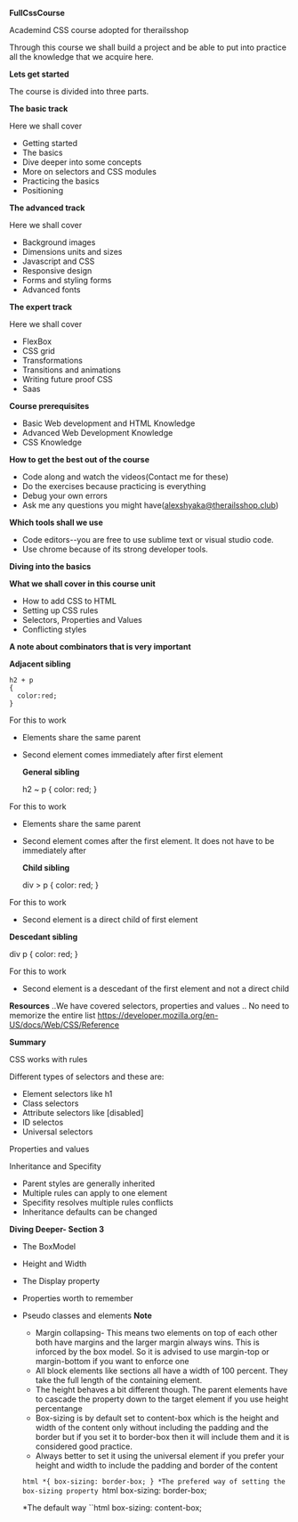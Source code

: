 **FullCssCourse**

Academind CSS course adopted for therailsshop

Through this course we shall build a project and be able to put into practice all the knowledge that we acquire here.

**Lets get started**

The course is divided into three parts.

**The basic track**

  Here we shall cover

  * Getting started
  * The basics
  * Dive deeper into some concepts
  * More on selectors and CSS modules
  * Practicing the basics
  * Positioning

**The advanced track**

  Here we shall cover

  * Background images
  * Dimensions units and sizes
  * Javascript and CSS
  * Responsive design
  * Forms and styling forms
  * Advanced fonts

**The expert track**

  Here we shall cover

  * FlexBox
  * CSS grid
  * Transformations
  * Transitions and animations
  * Writing future proof CSS
  * Saas

**Course prerequisites**

  * Basic Web development and HTML Knowledge
  * Advanced Web Development Knowledge
  * CSS Knowledge

**How to get the best out of the course**

  * Code along and watch the videos(Contact me for these)
  * Do the exercises because practicing is everything
  * Debug your own errors
  * Ask me any questions you might have(alexshyaka@therailsshop.club)

**Which tools shall we use**

  * Code editors--you are free to use sublime text or visual studio code.
  * Use chrome because of its strong developer tools.

**Diving into the basics**

**What we shall cover in this course unit**

  * How to add CSS to HTML
  * Setting up CSS rules
  * Selectors, Properties and Values
  * Conflicting styles

**A note about combinators that is very important**

**Adjacent sibling**

    h2 + p
    {
      color:red;
    }

For this to work

* Elements share the same parent
* Second element comes immediately after first element

  **General sibling**

    h2 ~ p
    {
      color: red;
    }


For this to work

* Elements share the same parent
* Second element comes after the first element. It does not have to be immediately after

  **Child sibling**

    div > p
    {
      color: red;
    }

For this to work

* Second element is a direct child of first element

**Descedant sibling**

  div p
  {
    color: red;
  }


For this to work

* Second element is a descedant of the first element and not a direct child

**Resources**
  ..We have covered selectors, properties and values
  .. No need to memorize the entire list
  https://developer.mozilla.org/en-US/docs/Web/CSS/Reference

**Summary**

 CSS works with rules

Different types of selectors and these are:

* Element selectors like h1
* Class selectors
* Attribute selectors like [disabled]
* ID selectos
* Universal selectors

Properties and values

Inheritance and Specifity

* Parent styles are generally inherited
* Multiple rules can apply to one element
* Specifity resolves multiple rules conflicts
* Inheritance defaults can be changed

**Diving Deeper- Section 3**

* The BoxModel
* Height and Width
* The Display property
* Properties worth to remember
* Pseudo classes and elements
**Note**
  * Margin collapsing- This means two elements on top of each other both have margins
  and the larger margin always wins. This is inforced by the box model. So it is advised to use margin-top or margin-bottom if you want to enforce one
  * All block elements like sections all have a width of 100 percent. They take the full length of the containing element.
  * The height behaves a bit different though. The parent elements have to cascade the property down to the target element if you use height percentange
  * Box-sizing is by default set to content-box which is the height and width of the content only without including the padding and the border but if you set it to border-box then it will include them and it is considered good practice.
  * Always better to set it using the universal element if you prefer your height and width to include the padding and border of the content

  ``html
      *{
        box-sizing: border-box;
      }
  *The prefered way of setting the box-sizing property
  ``html
      box-sizing: border-box;

  *The default way
  ``html
      box-sizing: content-box;




